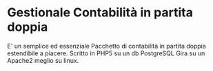 # Gestionale Contabilità in partita doppia

E' un semplice ed essenziale Pacchetto di contabilità in partita doppia estendibile a piacere.
Scritto in PHP5 su un db PostgreSQL
Gira su un Apache2 meglio su linux.

